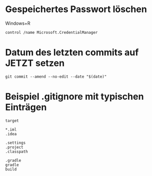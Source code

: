 # Gespeichertes Passwort löschen

Windows+R

```
control /name Microsoft.CredentialManager
```

# Datum des letzten commits auf JETZT setzen

```
git commit --amend --no-edit --date "$(date)"
```

# Beispiel .gitignore mit typischen Einträgen

```
target

*.iml
.idea

.settings
.project
.classpath

.gradle
gradle
build
```